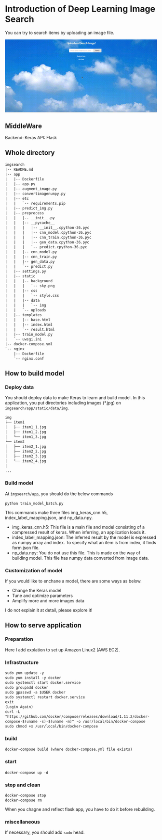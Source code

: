 # Introduction of Deep Learning Image Search

You can try to search items by uploading an image file.

![Demo](https://raw.githubusercontent.com/tiruka/files/master/imgsearch/imageserach_demo.gif)

## MiddleWare

Backend: Keras
API: Flask

## Whole directory

```shell
imgsearch
|-- README.md
|-- app
|   |-- Dockerfile
|   |-- app.py
|   |-- augment_image.py
|   |-- convertimagenumpy.py
|   |-- etc
|   |   `-- requirements.pip
|   |-- predict_img.py
|   |-- preprocess
|   |   |-- __init__.py
|   |   |-- __pycache__
|   |   |   |-- __init__.cpython-36.pyc
|   |   |   |-- cnn_model.cpython-36.pyc
|   |   |   |-- cnn_train.cpython-36.pyc
|   |   |   |-- gen_data.cpython-36.pyc
|   |   |   `-- predict.cpython-36.pyc
|   |   |-- cnn_model.py
|   |   |-- cnn_train.py
|   |   |-- gen_data.py
|   |   `-- predict.py
|   |-- settings.py
|   |-- static
|   |   |-- background
|   |   |   `-- sky.png
|   |   |-- css
|   |   |   `-- style.css
|   |   |-- data
|   |   |   `-- img
|   |   `-- uploads
|   |-- templates
|   |   |-- base.html
|   |   |-- index.html
|   |   `-- result.html
|   |-- train_model.py
|   `-- uwsgi.ini
|-- docker-compose.yml
`-- nginx
    |-- Dockerfile
    `-- nginx.conf
```

## How to build model

### Deploy data

You should deploy data to make Keras to learn and build model.
In this application, you put directories including images (*.jpg) on `imgsearch/app/static/data/img`.

```shell
img
├── item1
│   ├── item1_1.jpg
│   ├── item1_2.jpg
│   └── item1_3.jpg
└── item2
│   ├── item2_1.jpg
│   ├── item2_2.jpg
│   ├── item2_3.jpg
│   └── item2_4.jpg
│
...
```

### Build model

At `imgsearch/app`, you should do the below commands

```python train_model_batch.py```

This commands make three files img_keras_cnn.h5, index_label_mapping.json, and np_data.npy.

- img_keras_cnn.h5: This file is a main file and model consisting of a compressed result of keras. When inferring, an application loads it.
- index_label_mapping.json: The inferred result by the model is expressed as numpy array and index. To specify what an item is from index, it finds form json file.
- np_data.npy: You do not use this file. This is made on the way of building model. This file has numpy data converted from image data.

### Customization of model

If you would like to enchane a model, there are some ways as below.

- Change the Keras model
- Tune and optimize parameters
- Amplify more and more images data

I do not explain it at detail, please explore it!

## How to serve application

### Preparation

Here I add explation to set up Amazon Linux2 (AWS EC2).

### Infrastructure

```shell
sudo yum update -y
sudo yum install -y docker
sudo systemctl start docker.service
sudo groupadd docker
sudo gpasswd -a $USER docker
sudo systemctl restart docker.service
exit
(Login Again)
curl -L "https://github.com/docker/compose/releases/download/1.11.2/docker-compose-$(uname -s)-$(uname -m)" -o /usr/local/bin/docker-compose
sudo chmod +x /usr/local/bin/docker-compose
```

### build

`docker-compose build (where docker-compose.yml file exists)`

### start

`docker-compose up -d`

### stop and clean

```shell
docker-compose stop
docker-compose rm
```

When you chagne and reflect flask app, you have to do it before rebuilding.

### miscellaneous

If necessary, you should add `sudo` head.
